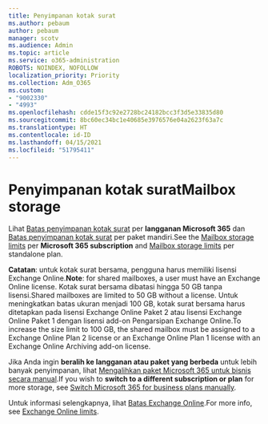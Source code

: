 ```yaml
---
title: Penyimpanan kotak surat
ms.author: pebaum
author: pebaum
manager: scotv
ms.audience: Admin
ms.topic: article
ms.service: o365-administration
ROBOTS: NOINDEX, NOFOLLOW
localization_priority: Priority
ms.collection: Adm_O365
ms.custom:
- "9002330"
- "4993"
ms.openlocfilehash: cdde15f3c92e2728bc24182bcc3f3d5e33835d80
ms.sourcegitcommit: 8bc60ec34bc1e40685e3976576e04a2623f63a7c
ms.translationtype: HT
ms.contentlocale: id-ID
ms.lasthandoff: 04/15/2021
ms.locfileid: "51795411"
---
```

# <a name="mailbox-storage"></a><span data-ttu-id="98b9a-102">Penyimpanan kotak surat</span><span class="sxs-lookup"><span data-stu-id="98b9a-102">Mailbox storage</span></span>

<span data-ttu-id="98b9a-103">Lihat [Batas penyimpanan kotak surat](https://docs.microsoft.com/office365/servicedescriptions/exchange-online-service-description/exchange-online-limits#mailbox-storage-limits) per **langganan Microsoft 365** dan [Batas penyimpanan kotak surat](https://docs.microsoft.com/office365/servicedescriptions/exchange-online-service-description/exchange-online-limits#storage-limits-across-standalone-plans) per paket mandiri.</span><span class="sxs-lookup"><span data-stu-id="98b9a-103">See the [Mailbox storage limits](https://docs.microsoft.com/office365/servicedescriptions/exchange-online-service-description/exchange-online-limits#mailbox-storage-limits) per **Microsoft 365 subscription** and [Mailbox storage limits](https://docs.microsoft.com/office365/servicedescriptions/exchange-online-service-description/exchange-online-limits#storage-limits-across-standalone-plans) per standalone plan.</span></span> 

<span data-ttu-id="98b9a-104">**Catatan**: untuk kotak surat bersama, pengguna harus memiliki lisensi Exchange Online.</span><span class="sxs-lookup"><span data-stu-id="98b9a-104">**Note**: for shared mailboxes, a user must have an Exchange Online license.</span></span> <span data-ttu-id="98b9a-105">Kotak surat bersama dibatasi hingga 50 GB tanpa lisensi.</span><span class="sxs-lookup"><span data-stu-id="98b9a-105">Shared mailboxes are limited to 50 GB without a license.</span></span> <span data-ttu-id="98b9a-106">Untuk meningkatkan batas ukuran menjadi 100 GB, kotak surat bersama harus ditetapkan pada lisensi Exchange Online Paket 2 atau lisensi Exchange Online Paket 1 dengan lisensi add-on Pengarsipan Exchange Online.</span><span class="sxs-lookup"><span data-stu-id="98b9a-106">To increase the size limit to 100 GB, the shared mailbox must be assigned to a Exchange Online Plan 2 license or an Exchange Online Plan 1 license with an Exchange Online Archiving add-on license.</span></span>

<span data-ttu-id="98b9a-107">Jika Anda ingin **beralih ke langganan atau paket yang berbeda** untuk lebih banyak penyimpanan, lihat [Mengalihkan paket Microsoft 365 untuk bisnis secara manual](https://docs.microsoft.com/microsoft-365/commerce/subscriptions/switch-plans-manually?view=o365-worldwide).</span><span class="sxs-lookup"><span data-stu-id="98b9a-107">If you wish to **switch to a different subscription or plan** for more storage, see [Switch Microsoft 365 for business plans manually](https://docs.microsoft.com/microsoft-365/commerce/subscriptions/switch-plans-manually?view=o365-worldwide).</span></span>

<span data-ttu-id="98b9a-108">Untuk informasi selengkapnya, lihat [Batas Exchange Online](https://docs.microsoft.com/office365/servicedescriptions/exchange-online-service-description/exchange-online-limits).</span><span class="sxs-lookup"><span data-stu-id="98b9a-108">For more info, see [Exchange Online limits](https://docs.microsoft.com/office365/servicedescriptions/exchange-online-service-description/exchange-online-limits).</span></span>
